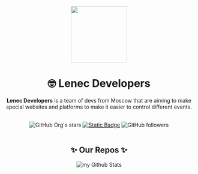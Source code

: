 
<div align="center"><img src="[https://github.com/lenec-dev/.github-private/assets/119779337/2a3dcda4-44e3-41cf-bd18-00f4fd482f34](https://github.com/lenec-dev/.github/assets/119779337/61a33a40-341a-4c29-a77b-626ce9b3aaf8)" align="center" width="150">

<h1 align="center">🤓 Lenec Developers </h1>


<strong>Lenec Developers</strong> is a team of devs from Moscow that are aiming to make special websites and platforms to make it easier to control different events.
</div>

<br>
<div align="center">
  <img alt="GitHub Org's stars" src="https://img.shields.io/github/stars/lenec-dev?style=for-the-badge&labelColor=%23202733&color=%23FCE6B7">
  <a href="https://t.me/tmasikt"><img alt="Static Badge" src="https://img.shields.io/badge/telegram-%237AABFF?style=for-the-badge"></a>
  <img alt="GitHub followers" src="https://img.shields.io/github/followers/lenec-dev?style=for-the-badge&labelColor=%23202733&color=%23F78D8D">


</div>

<br>
<div align="center">

## ✨ Our Repos ✨
<img align="center" src="https://github-readme-stats.vercel.app/api/pin/?username=lenec-dev&repo=sconf&theme=dark&show_owner=true" alt="my Github Stats"/>
</div>
